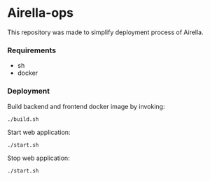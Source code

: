 # Airella-ops
This repository was made to simplify deployment process of Airella.
### Requirements
* sh
* docker

### Deployment

Build backend and frontend docker image by invoking:
```
./build.sh
```

Start web application:
```
./start.sh
```

Stop web application:
```
./start.sh
```
